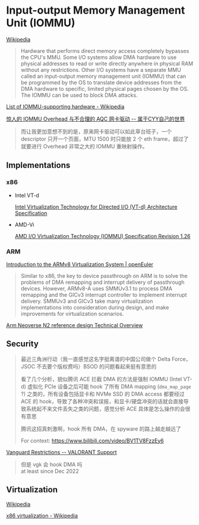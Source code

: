 # Input-output Memory Management Unit (IOMMU)
[Wikipedia](https://en.wikipedia.org/wiki/Input%E2%80%93output_memory_management_unit#Virtualization)

> Hardware that performs direct memory access completely bypasses the CPU's MMU. Some I/O systems allow DMA hardware to use physical addresses to read or write directly anywhere in physical RAM without any restrictions. Other I/O systems have a separate MMU called an input-output memory management unit (IOMMU) that can be programmed by the OS to translate device addresses from the DMA hardware to specific, limited physical pages chosen by the OS. The IOMMU can be used to block DMA attacks.

[List of IOMMU-supporting hardware - Wikipedia](https://en.wikipedia.org/wiki/List_of_IOMMU-supporting_hardware)

[惊人的 IOMMU Overhead 与不合理的 AQC 网卡驱动 -- 属于CYY自己的世界](https://blog.cyyself.name/iommu-overhead/)
> 而让我更加意想不到的是，原来网卡驱动可以如此草台班子，一个 descriptor 只开一个页面，MTU 1500 时只能放 2 个 eth frame，超过了就要进行 Overhead 非常之大的 IOMMU 重映射操作。

## Implementations
### x86
- Intel VT-d

  [Intel Virtualization Technology for Directed I/O (VT-d) Architecture Specification](https://web.archive.org/web/20130623063513/http://www.intel.com/content/www/us/en/intelligent-systems/intel-technology/vt-directed-io-spec.html)
- AMD-Vi

  [AMD I/O Virtualization Technology (IOMMU) Specification Revision 1.26](https://web.archive.org/web/20110124134140/http://support.amd.com/us/Processor_TechDocs/34434-IOMMU-Rev_1.26_2-11-09.pdf)

### ARM
[Introduction to the ARMv8 Virtualization System | openEuler](https://www.openeuler.org/en/blog/yorifang/2020-10-24-arm-virtualization-overview.html#_3-i-o-virtualization)
> Similar to x86, the key to device passthrough on ARM is to solve the problems of DMA remapping and interrupt delivery of passthrough devices. However, ARMv8-A uses SMMUv3.1 to process DMA remapping and the GICv3 interrupt controller to implement interrupt delivery. SMMUv3 and GICv3 take many virtualization implementations into consideration during design, and make improvements for virtualization scenarios.

[Arm Neoverse N2 reference design Technical Overview](https://developer.arm.com/documentation/102337/0000/Hardware-and-topology/I-O-Virtualization-block)

## Security
> 最近三角洲行动（我一直感觉这名字挺离谱的中国公司做个 Delta Force，JSOC 不去要个版权费吗）BSOD 的问题看起来挺有意思的
> 
> 看了几个分析，貌似腾讯 ACE 拦截 DMA 的方法是强制 IOMMU (Intel VT-d) 虚拟化 PCIe 设备之后可能 hook 了所有 DMA mapping (`dma_map_page` ?) 之类的，所有设备包括显卡和 NVMe SSD 的 DMA access 都要经过 ACE 的 hook，导致了各种冲突和误报，和显卡/硬盘冲突的话就会直接导致系统起不来文件丢失之类的问题，感觉分析 ACE 具体是怎么操作的会很有意思
> 
> 腾讯这招真刺激啊，hook 所有 DMA，在 spyware 的路上越走越远了
> 
> For context: https://www.bilibili.com/video/BV1TV8FzzEy6

[Vanguard Restrictions -- VALORANT Support](https://support-valorant.riotgames.com/hc/en-us/articles/22291331362067-Vanguard-Restrictions)
> 但是 vgk 会 hook DMA 吗  
> at least since Dec 2022

## Virtualization
[Wikipedia](https://en.wikipedia.org/wiki/Input%E2%80%93output_memory_management_unit#Virtualization)

[x86 virtualization - Wikipedia](https://en.wikipedia.org/wiki/X86_virtualization#I/O_MMU_virtualization_(AMD-Vi_and_Intel_VT-d))
